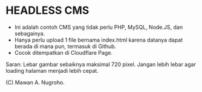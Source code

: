# HEADLESS CMS

* Ini adalah contoh CMS yang tidak perlu PHP, MySQL, Node.JS, dan sebagainya.
* Hanya perlu upload 1 file bernama index.html karena datanya dapat berada di mana pun, termasuk di Github. 
* Cocok ditempatkan di Cloudflare Page.

Saran: Lebar gambar sebaiknya maksimal 720 pixel. Jangan lebih lebar agar loading halaman menjadi lebih cepat.

(C) Mawan A. Nugroho. 
